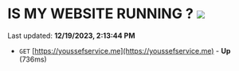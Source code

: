 # IS MY WEBSITE RUNNING ? [![](https://img.shields.io/static/v1?label=Sponsor&message=%E2%9D%A4&logo=GitHub&color=%23fe8e86)](https://github.com/sponsors/<username>)

Last updated: **12/19/2023, 2:13:44 PM**

- `GET` [https://youssefservice.me](https://youssefservice.me) - **Up** (736ms)
